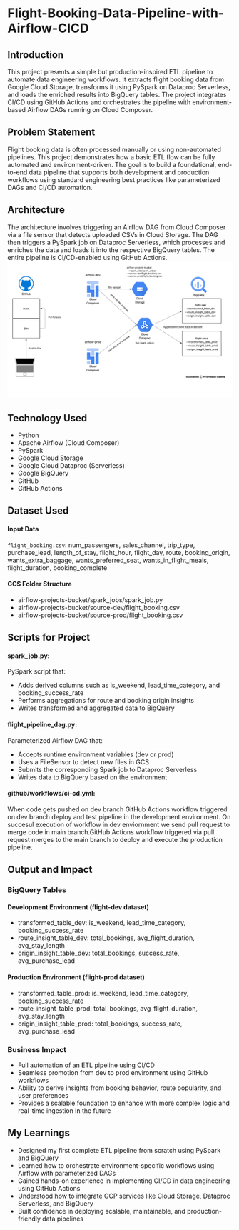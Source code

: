 # Flight-Booking-Data-Pipeline-with-Airflow-CICD

## Introduction
This project presents a simple but production-inspired ETL pipeline to automate data engineering workflows. It extracts flight booking data from Google Cloud Storage, transforms it using PySpark on Dataproc Serverless, and loads the enriched results into BigQuery tables. The project integrates CI/CD using GitHub Actions and orchestrates the pipeline with environment-based Airflow DAGs running on Cloud Composer.

## Problem Statement
Flight booking data is often processed manually or using non-automated pipelines. This project demonstrates how a basic ETL flow can be fully automated and environment-driven. The goal is to build a foundational, end-to-end data pipeline that supports both development and production workflows using standard engineering best practices like parameterized DAGs and CI/CD automation.

## Architecture
The architecture involves triggering an Airflow DAG from Cloud Composer via a file sensor that detects uploaded CSVs in Cloud Storage. The DAG then triggers a PySpark job on Dataproc Serverless, which processes and enriches the data and loads it into the respective BigQuery tables. The entire pipeline is CI/CD-enabled using GitHub Actions.
![Project Architecture](Flight-Booking-Data-Pipeline-with-Airflow-CICD.png)

## Technology Used
- Python
- Apache Airflow (Cloud Composer)
- PySpark
- Google Cloud Storage
- Google Cloud Dataproc (Serverless)
- Google BigQuery
- GitHub
- GitHub Actions

## Dataset Used
#### Input Data
`flight_booking.csv`: num_passengers, sales_channel, trip_type, purchase_lead, length_of_stay, flight_hour, flight_day, route, booking_origin, wants_extra_baggage, wants_preferred_seat, wants_in_flight_meals, flight_duration, booking_complete

#### GCS Folder Structure
- airflow-projects-bucket/spark_jobs/spark_job.py
- airflow-projects-bucket/source-dev/flight_booking.csv
- airflow-projects-bucket/source-prod/flight_booking.csv

## Scripts for Project
#### spark_job.py: 
PySpark script that:
- Adds derived columns such as is_weekend, lead_time_category, and booking_success_rate
- Performs aggregations for route and booking origin insights
- Writes transformed and aggregated data to BigQuery
  
#### flight_pipeline_dag.py: 
Parameterized Airflow DAG that:
- Accepts runtime environment variables (dev or prod)
- Uses a FileSensor to detect new files in GCS
- Submits the corresponding Spark job to Dataproc Serverless
- Writes data to BigQuery based on the environment

#### github/workflows/ci-cd.yml: 
When code gets pushed on dev branch GitHub Actions workflow triggered on dev branch deploy and test pipeline in the development environment. On succesul execution of workflow in dev enviornment we send pull request to merge code in main branch.GitHub Actions workflow triggered via pull request merges to the main branch to deploy and execute the production pipeline.

## Output and Impact
### BigQuery Tables
#### Development Environment (flight-dev dataset)
- transformed_table_dev: is_weekend, lead_time_category, booking_success_rate
- route_insight_table_dev: total_bookings, avg_flight_duration, avg_stay_length
- origin_insight_table_dev: total_bookings, success_rate, avg_purchase_lead

#### Production Environment (flight-prod dataset)
- transformed_table_prod: is_weekend, lead_time_category, booking_success_rate
- route_insight_table_prod: total_bookings, avg_flight_duration, avg_stay_length
- origin_insight_table_prod: total_bookings, success_rate, avg_purchase_lead

### Business Impact
- Full automation of an ETL pipeline using CI/CD
- Seamless promotion from dev to prod environment using GitHub workflows
- Ability to derive insights from booking behavior, route popularity, and user preferences
- Provides a scalable foundation to enhance with more complex logic and real-time ingestion in the future

## My Learnings
- Designed my first complete ETL pipeline from scratch using PySpark and BigQuery
- Learned how to orchestrate environment-specific workflows using Airflow with parameterized DAGs
- Gained hands-on experience in implementing CI/CD in data engineering using GitHub Actions
- Understood how to integrate GCP services like Cloud Storage, Dataproc Serverless, and BigQuery
- Built confidence in deploying scalable, maintainable, and production-friendly data pipelines

